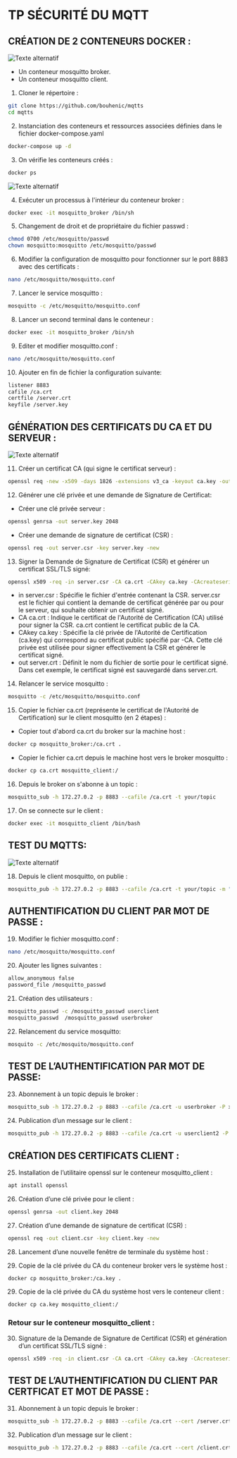 # TP SÉCURITÉ DU MQTT
## CRÉATION DE 2 CONTENEURS DOCKER :
![Texte alternatif](../mqtt.drawio.svg)

- Un conteneur mosquitto broker.
- Un conteneur mosquitto client.

1. Cloner le répertoire :
```bash
git clone https://github.com/bouhenic/mqtts
cd mqtts
```
2. Instanciation des conteneurs et ressources associées définies dans le fichier docker-compose.yaml
```bash
docker-compose up -d
```
3. On vérifie les conteneurs créés :
```bash
docker ps
```
![Texte alternatif](scr1.png)

4. Exécuter un processus à l'intérieur du conteneur broker :
```bash
docker exec -it mosquitto_broker /bin/sh
```
5. Changement de droit et de propriétaire du fichier passwd :
```bash
chmod 0700 /etc/mosquitto/passwd
chown mosquitto:mosquitto /etc/mosquitto/passwd
```
6. Modifier la configuration de mosquitto pour fonctionner sur le port 8883 avec des certificats :
```bash
nano /etc/mosquitto/mosquitto.conf
```
7. Lancer le service mosquitto :
```bash
mosquitto -c /etc/mosquitto/mosquitto.conf
```
8. Lancer un second terminal dans le conteneur :
```bash
docker exec -it mosquitto_broker /bin/sh
```
9. Editer et modifier mosquitto.conf :
```bash
nano /etc/mosquitto/mosquitto.conf
```
10. Ajouter en fin de fichier la configuration suivante:
```bash
listener 8883
cafile /ca.crt
certfile /server.crt
keyfile /server.key
```
## GÉNÉRATION DES CERTIFICATS DU CA ET DU SERVEUR :
![Texte alternatif](echsslmqtt.svg)

11. Créer un certificat CA (qui signe le certificat serveur) :
```bash
openssl req -new -x509 -days 1826 -extensions v3_ca -keyout ca.key -out ca.crt
```
12. Générer une clé privée et une demande de Signature de Certificat:
- Créer une clé privée serveur :
```bash
openssl genrsa -out server.key 2048
```
- Créer une demande de signature de certificat (CSR) :
```bash
openssl req -out server.csr -key server.key -new
```

13. Signer la Demande de Signature de Certificat (CSR) et générer un certificat SSL/TLS signé:
```bash
openssl x509 -req -in server.csr -CA ca.crt -CAkey ca.key -CAcreateserial -out server.crt -days 360
```
- in server.csr : Spécifie le fichier d'entrée contenant la CSR. server.csr est le fichier qui contient la demande de certificat générée par ou pour le serveur, qui souhaite obtenir un certificat signé.
- CA ca.crt : Indique le certificat de l'Autorité de Certification (CA) utilisé pour signer la CSR. ca.crt contient le certificat public de la CA.
- CAkey ca.key : Spécifie la clé privée de l'Autorité de Certification (ca.key) qui correspond au certificat public spécifié par -CA. Cette clé privée est utilisée pour signer effectivement la CSR et générer le certificat signé.
- out server.crt : Définit le nom du fichier de sortie pour le certificat signé. Dans cet exemple, le certificat signé est sauvegardé dans server.crt.
  
14. Relancer le service mosquitto :
```bash
mosquitto -c /etc/mosquitto/mosquitto.conf
```

15. Copier le fichier ca.crt (représente le certificat de l'Autorité de Certification) sur le client mosquitto (en 2 étapes) :
- Copier tout d'abord ca.crt du broker sur la machine host :
```bash
docker cp mosquitto_broker:/ca.crt .
```

- Copier le fichier ca.crt depuis le machine host vers le broker mosquitto :
```bash
docker cp ca.crt mosquitto_client:/
```

16. Depuis le broker on s'abonne à un topic :
```bash
mosquitto_sub -h 172.27.0.2 -p 8883 --cafile /ca.crt -t your/topic
```

17. On se connecte sur le client :
```bash
docker exec -it mosquitto_client /bin/bash
```
## TEST DU MQTTS:
![Texte alternatif](ssl-4.svg)

18. Depuis le client mosquitto, on publie :
```bash
mosquitto_pub -h 172.27.0.2 -p 8883 --cafile /ca.crt -t your/topic -m "Hello world"
```

## AUTHENTIFICATION DU CLIENT PAR MOT DE PASSE :

19. Modifier le fichier mosquitto.conf :
```bash
nano /etc/mosquitto/mosquitto.conf
```
20. Ajouter les lignes suivantes :
```bash
allow_anonymous false
password_file /mosquitto_passwd
```
21. Création des utilisateurs :
```bash
mosquitto_passwd -c /mosquitto_passwd userclient
mosquitto_passwd  /mosquitto_passwd userbroker
```
22. Relancement du service mosquitto:
```bash
mosquito -c /etc/mosquito/mosquitto.conf
```
## TEST DE L’AUTHENTIFICATION PAR MOT DE PASSE:
23. Abonnement à un topic depuis le broker :
```bash
mosquitto_sub -h 172.27.0.2 -p 8883 --cafile /ca.crt -u userbroker -P xxxxxxxxxx -t your/topic
```
24. Publication d’un message sur le client :
```bash
mosquitto_pub -h 172.27.0.2 -p 8883 --cafile /ca.crt -u userclient2 -P xxxxxxxxxx -t your/topic -m "Hello world"
```
## CRÉATION DES CERTIFICATS CLIENT :
25. Installation de l’utilitaire openssl sur le conteneur mosquitto_client :
```bash
apt install openssl
```
26. Création d’une clé privée pour le client  :
```bash
openssl genrsa -out client.key 2048
```
27. Création d’une demande de signature de certificat (CSR)  :
```bash
openssl req -out client.csr -key client.key -new
```
28. Lancement d’une nouvelle fenêtre de terminale du système host :

28. Copie de la clé privée du CA du conteneur broker vers le système host  :
```bash
docker cp mosquitto_broker:/ca.key .
```
29. Copie de la clé privée du CA du système host vers le conteneur client  :
```bash
docker cp ca.key mosquitto_client:/
```
### Retour sur le conteneur mosquitto_client :
30. Signature de la Demande de Signature de Certificat (CSR) et génération d’un certificat SSL/TLS signé  :
```bash
openssl x509 -req -in client.csr -CA ca.crt -CAkey ca.key -CAcreateserial -out client.crt -days 360
```
## TEST DE L’AUTHENTIFICATION DU CLIENT PAR CERTFICAT ET MOT DE PASSE :
31. Abonnement à un topic depuis le broker :
```bash
mosquitto_sub -h 172.27.0.2 -p 8883 --cafile /ca.crt --cert /server.crt --key /server.key -u userbroker -P xxxxxxxx -t "your/topic"
```
32. Publication d’un message sur le client :
```bash
mosquitto_pub -h 172.27.0.2 -p 8883 --cafile /ca.crt --cert /client.crt --key /client.key -u userclient -P xxxxxxxx -t "your/topic" -m "Hello world"
```
